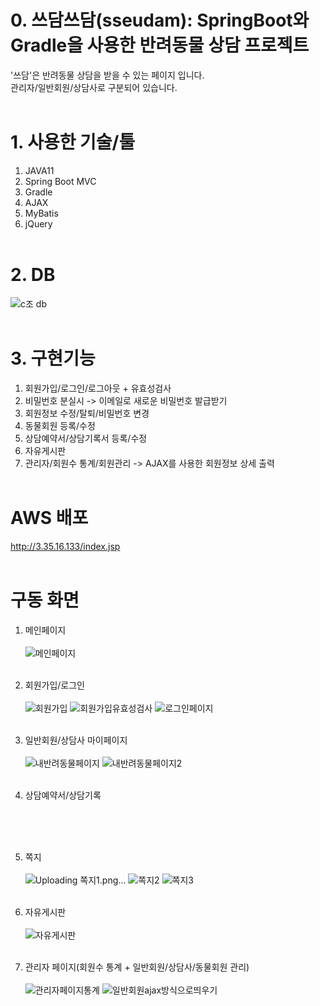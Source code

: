 # 0. 쓰담쓰담(sseudam): SpringBoot와 Gradle을 사용한 반려동물 상담 프로젝트
'쓰담'은 반려동물 상담을 받을 수 있는 페이지 입니다.<br>
관리자/일반회원/상담사로 구분되어 있습니다.
<br><br>

# 1. 사용한 기술/툴
1. JAVA11<br>
2. Spring Boot MVC<br>
3. Gradle<br>
4. AJAX<br>
5. MyBatis<br>
6. jQuery
<br><br>

# 2. DB
![c조 db](https://github.com/KayoonLee/sseudam/assets/121711903/0dbf2506-4296-4e36-9838-e4d23386a823)
<br><br>

# 3. 구현기능
1. 회원가입/로그인/로그아웃 + 유효성검사
2. 비밀번호 분실시 -> 이메일로 새로운 비밀번호 발급받기
3. 회원정보 수정/탈퇴/비밀번호 변경
4. 동물회원 등록/수정
5. 상담예약서/상담기록서 등록/수정
6. 자유게시판
7. 관리자/회원수 통계/회원관리 -> AJAX를 사용한 회원정보 상세 출력
<br><br>

# AWS 배포
http://3.35.16.133/index.jsp
<br><br>

# 구동 화면
1. 메인페이지<br><br>
![메인페이지](https://github.com/KayoonLee/sseudam/assets/121711903/fb35f139-deb2-4cf2-a79f-c70b1b79bac2)
<br><br>

2. 회원가입/로그인<br><br>
![회원가입](https://github.com/KayoonLee/sseudam/assets/121711903/e6c010f0-3915-4df5-b168-4fc2f6ba882a)
![회원가입유효성검사](https://github.com/KayoonLee/sseudam/assets/121711903/37ab7d05-a11c-4f6b-bbb1-8db4ad6826fb)
![로그인페이지](https://github.com/KayoonLee/sseudam/assets/121711903/585c1675-6e92-4389-8028-158e33f732bc)
<br><br>

3. 일반회원/상담사 마이페이지<br><br>
![내반려동물페이지](https://github.com/KayoonLee/sseudam/assets/121711903/25861613-8b5d-435b-a335-d44475286a21)
![내반려동물페이지2](https://github.com/KayoonLee/sseudam/assets/121711903/1e7a2ef2-4952-458f-8c80-7b0b2eb38831)
<br><br>

4. 상담예약서/상담기록<br><br>

<br><br>

5. 쪽지<br><br>
![Uploading 쪽지1.png…]()
![쪽지2](https://github.com/KayoonLee/sseudam/assets/121711903/16a145c0-5765-4b31-87f1-3fffa735f92f)
![쪽지3](https://github.com/KayoonLee/sseudam/assets/121711903/40341b11-6a9d-4e91-a4c5-dbbf4e9a52fd)
<br><br>

6. 자유게시판<br><br>
![자유게시판](https://github.com/KayoonLee/sseudam/assets/121711903/1b8a74eb-bd6e-4235-a5a7-8a297dc324bd)
<br><br>

7. 관리자 페이지(회원수 통계 + 일반회원/상담사/동물회원 관리)<br><br>
![관리자페이지통계](https://github.com/KayoonLee/sseudam/assets/121711903/8b5540f9-40f8-40df-b58d-d2e867547059)
![일반회원ajax방식으로띄우기](https://github.com/KayoonLee/sseudam/assets/121711903/a257f147-fbff-4bed-a91c-b82ee146e32e)
<br><br>
